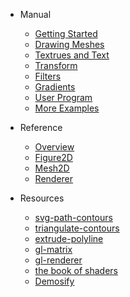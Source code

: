 * Manual
  * [Getting Started](/en/)
  * [Drawing Meshes](/en/mesh)
  * [Textrues and Text](/en/texture)
  * [Transform](/en/transform)
  * [Filters](/en/filter)
  * [Gradients](/en/gradient)
  * [User Program](/en/program)
  * [More Examples](/en/examples)

* Reference
  * [Overview](/en/api/)
  * [Figure2D](/en/api/figure2D)
  * [Mesh2D](/en/api/mesh2D)
  * [Renderer](/en/api/renderer)

* Resources
  * [svg-path-contours](https://github.com/mattdesl/svg-path-contours)
  * [triangulate-contours](https://github.com/mattdesl/triangulate-contours)
  * [extrude-polyline](https://github.com/mattdesl/extrude-polyline)
  * [gl-matrix](https://github.com/toji/gl-matrix)
  * [gl-renderer](https://github.com/akira-cn/gl-renderer)
  * [the book of shaders](https://thebookofshaders.com/)
  * [Demosify](http://www.demosify.com)